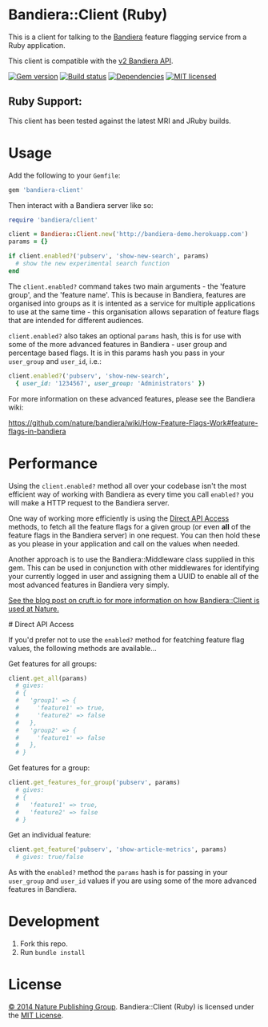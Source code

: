 # Bandiera::Client (Ruby)

This is a client for talking to the [Bandiera][bandiera] feature flagging service from a Ruby application.

This client is compatible with the [v2 Bandiera API][bandiera-api].

[![Gem version][shield-gem]][info-gem]
[![Build status][shield-build]][info-build]
[![Dependencies][shield-dependencies]][info-dependencies]
[![MIT licensed][shield-license]][info-license]

## Ruby Support:

This client has been tested against the latest MRI and JRuby builds.

# Usage

Add the following to your `Gemfile`:

```ruby
gem 'bandiera-client'
```

Then interact with a Bandiera server like so:

```ruby
require 'bandiera/client'

client = Bandiera::Client.new('http://bandiera-demo.herokuapp.com')
params = {}

if client.enabled?('pubserv', 'show-new-search', params)
  # show the new experimental search function
end
```

The `client.enabled?` command takes two main arguments - the 'feature group', and the 'feature name'.  This is because in Bandiera, features are organised into groups as it is intented as a service for multiple applications to use at the same time - this organisation allows separation of feature flags that are intended for different audiences.

`client.enabled?` also takes an optional `params` hash, this is for use with some of the more advanced features in Bandiera - user group and percentage based flags.  It is in this params hash you pass in your `user_group` and `user_id`, i.e.:

```ruby
client.enabled?('pubserv', 'show-new-search',
  { user_id: '1234567', user_group: 'Administrators' })
```

For more information on these advanced features, please see the Bandiera wiki:

https://github.com/nature/bandiera/wiki/How-Feature-Flags-Work#feature-flags-in-bandiera

# Performance

Using the `client.enabled?` method all over your codebase isn't the most efficient way of working with Bandiera as every time you call `enabled?` you will make a HTTP request to the Bandiera server.

One way of working more efficiently is using the [Direct API Access](#direct-api-access) methods, to fetch all the feature flags for a given group (or even **all** of the feature flags in the Bandiera server) in one request. You can then hold these as you please in your application and call on the values when needed.

Another approach is to use the Bandiera::Middleware class supplied in this gem.  This can be used in conjunction with other middlewares for identifying your currently logged in user and assigning them a UUID to enable all of the most advanced features in Bandiera very simply.

[See the blog post on cruft.io for more information on how Bandiera::Client is used at Nature.](http://cruft.io)

<a name="direct-api-access"></a># Direct API Access

If you'd prefer not to use the `enabled?` method for featching feature flag values, the following methods are available...

Get features for all groups:

```ruby
client.get_all(params)
  # gives:
  # {
  #   'group1' => {
  #     'feature1' => true,
  #     'feature2' => false
  #   },
  #   'group2' => {
  #     'feature1' => false
  #   },
  # }
```

Get features for a group:

```ruby
client.get_features_for_group('pubserv', params)
  # gives:
  # {
  #   'feature1' => true,
  #   'feature2' => false
  # }
```

Get an individual feature:

```ruby
client.get_feature('pubserv', 'show-article-metrics', params)
  # gives: true/false
```

As with the `enabled?` method the `params` hash is for passing in your `user_group` and `user_id` values if you are using some of the more advanced features in Bandiera.

# Development

1. Fork this repo.
2. Run `bundle install`

# License

[&copy; 2014 Nature Publishing Group](LICENSE.txt).
Bandiera::Client (Ruby) is licensed under the [MIT License][mit].


[mit]: http://opensource.org/licenses/mit-license.php
[bandiera]: https://github.com/nature/bandiera
[bandiera-api]: https://github.com/nature/bandiera/wiki/API-Documentation
[info-dependencies]: https://gemnasium.com/nature/bandiera-client-node
[info-license]: LICENSE
[info-gem]: https://rubygems.org/gems/bandiera-client
[info-build]: https://travis-ci.org/nature/bandiera-client-ruby
[shield-dependencies]: https://img.shields.io/gemnasium/nature/bandiera-client-ruby.svg
[shield-license]: https://img.shields.io/badge/license-MIT-blue.svg
[shield-gem]: https://img.shields.io/gem/v/bandiera-client.svg
[shield-build]: https://img.shields.io/travis/nature/bandiera-client-ruby/master.svg

